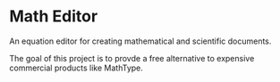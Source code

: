 Math Editor
==========

An equation editor for creating mathematical and scientific documents.

The goal of this project is to provde a free alternative to expensive commercial products like MathType.
